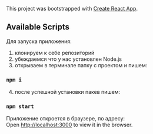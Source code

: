 This project was bootstrapped with [Create React App](https://github.com/facebook/create-react-app).

## Available Scripts

Для запуска приложения:
1. клонируем к себе репозиторий
2. убеждаемся что у нас установлен Node.js
3. открываем в терминале папку с проектом и пишем:
### `npm i`
4. после успешной установки пакев пишем:
### `npm start`

Приложение откроется в браузере, по адресу:<br>
Open [http://localhost:3000](http://localhost:3000) to view it in the browser.



